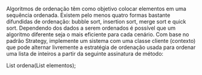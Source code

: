 Algoritmos de ordenação têm como objetivo colocar elementos em uma sequência ordenada. Existem pelo menos quatro formas bastante difundidas de ordenação: bubble sort, insertion sort, merge sort e quick sort. Dependendo dos dados a serem ordenados é possível que um algoritmo diferente seja o mais eficiente para cada cenário. Com base no padrão Strategy, implemente um sistema com uma classe cliente (contexto) que pode alternar livremente a estratégia de ordenação usada para ordenar uma lista de inteiros a partir da seguinte assinatura de método: 

List<Integer> ordena(List<Integer> elementos); 
